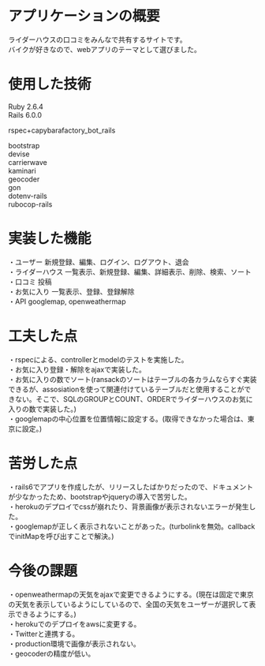 # アプリケーションの概要  
ライダーハウスの口コミをみんなで共有するサイトです。  
バイクが好きなので、webアプリのテーマとして選びました。　
  
# 使用した技術  
Ruby 2.6.4  
Rails 6.0.0  
  
rspec+capybarafactory_bot_rails  
  
bootstrap  
devise  
carrierwave  
kaminari  
geocoder  
gon  
dotenv-rails  
rubocop-rails  
  
# 実装した機能  
・ユーザー     新規登録、編集、ログイン、ログアウト、退会  
・ライダーハウス 一覧表示、新規登録、編集、詳細表示、削除、検索、ソート  
・口コミ       投稿  
・お気に入り    一覧表示、登録、登録解除  
・API         googlemap, openweathermap  
  
# 工夫した点  
・rspecによる、controllerとmodelのテストを実施した。     
・お気に入り登録・解除をajaxで実装した。      
・お気に入りの数でソート(ransackのソートはテーブルの各カラムならすぐ実装できるが、assosiationを使って関連付けているテーブルだと使用することができない。そこで、SQLのGROUPとCOUNT、ORDERでライダーハウスのお気に入りの数で実装した。)    
・googlemapの中心位置を位置情報に設定する。(取得できなかった場合は、東京に設定。)    
  
# 苦労した点  
・rails6でアプリを作成したが、リリースしたばかりだったので、ドキュメントが少なかったため、bootstrapやjqueryの導入で苦労した。  
・herokuのデプロイでcssが崩れたり、背景画像が表示されないエラーが発生した。  
・googlemapが正しく表示されないことがあった。(turbolinkを無効。callbackでinitMapを呼び出すことで解決。)  
  
# 今後の課題  
・openweathermapの天気をajaxで変更できるようにする。(現在は固定で東京の天気を表示しているようにしているので、全国の天気をユーザーが選択して表示できるようにする。)    
・herokuでのデプロイをawsに変更する。    
・Twitterと連携する。    
・production環境で画像が表示されない。  
・geocoderの精度が低い。
